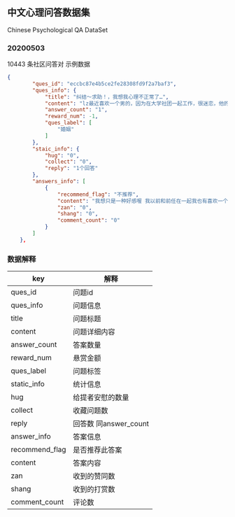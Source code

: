 ## 中文心理问答数据集  
Chinese Psychological QA DataSet



### 20200503
10443 条社区问答对
示例数据
```  json
{
        "ques_id": "eccbc87e4b5ce2fe28308fd9f2a7baf3",
        "ques_info": {
            "title": "纠结～求助！，我想我心理不正常了…",
            "content": "lz最近喜欢一个男的，因为在大学社团一起工作，很迷恋，他的幽默风趣，他的踏实稳重… \r\n重点是！我现在有对象，因为大一的时候和高中的对象分了后随便找的一个，不是很喜欢也不是很讨厌的那种，只是不喜欢一个人那么寂寞… \r\n重点是！我现在喜欢的男的也有对象，据打听也是刚在一起的… \r\n很久都没有那么喜欢一个人了，以为自己再也找不到这种感觉了，现在满脑子都是他，也不知道该怎么面对我现在的对象了…哎，我怎么可以这",
            "answer_count": "1",
            "reward_num": -1,
            "ques_label": [
                "婚姻"
            ]
        },
        "staic_info": {
            "hug": "0",
            "collect": "0",
            "reply": "1个回答"
        },
        "answers_info": [
            {
                "recommend_flag": "不推荐",
                "content": "我想只是一种好感喔 我以前和前任在一起我也有喜欢一个男生 心理上单纯的喜欢 对方也有女友 是那种知道不可能一起但默默喜欢 也纠结我好久。所以我想你应该是一样 还有 如果还是不那么喜欢你男友的话不妨考虑清楚？不要为了寂寞就一起 也不能伤害他呀。纯粹建议\n",
                "zan": "0",
                "shang": "0",
                "comment_count": "0"
            }
        ]
    },
```
### 数据解释

|key| 解释|
|----|----|
|ques_id| 问题id|
|ques_info| 问题信息|
|title| 问题标题|
|content|问题详细内容|
|answer_count| 答案数量|
|reward_num|悬赏金额|
|ques_label|问题标签|
|static_info|统计信息|
|hug|给提者安慰的数量|
|collect|收藏问题数|
|reply|回答数 同answer_count|
|answer_info|答案信息|
|recommend_flag|是否推荐此答案|
|content|答案内容|
|zan|收到的赞同数|
|shang|收到的打赏数|
|comment_count|评论数|

